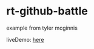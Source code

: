 # rt-github-battle
example from tyler mcginnis  

liveDemo: [here](https://rt-react-fundamentals.firebaseapp.com/)
